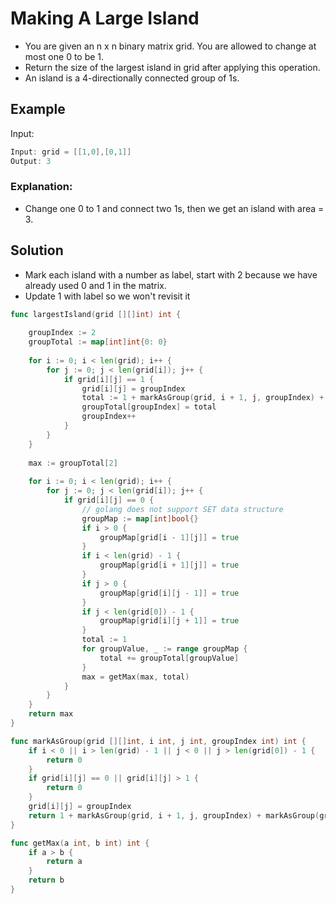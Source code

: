 # Making A Large Island
- You are given an n x n binary matrix grid. You are allowed to change at most one 0 to be 1.
- Return the size of the largest island in grid after applying this operation.
- An island is a 4-directionally connected group of 1s.

## Example
Input:
```go
Input: grid = [[1,0],[0,1]]
Output: 3
```
### Explanation:
- Change one 0 to 1 and connect two 1s, then we get an island with area = 3.


## Solution
- Mark each island with a number as label, start with 2 because we have already used 0 and 1 in the matrix.
- Update 1 with label so we won't revisit it
```go
func largestIsland(grid [][]int) int {
    
    groupIndex := 2
    groupTotal := map[int]int{0: 0}
    
    for i := 0; i < len(grid); i++ {
        for j := 0; j < len(grid[i]); j++ {
            if grid[i][j] == 1 {
                grid[i][j] = groupIndex
                total := 1 + markAsGroup(grid, i + 1, j, groupIndex) + markAsGroup(grid, i - 1, j, groupIndex) + markAsGroup(grid, i, j + 1, groupIndex) + markAsGroup(grid, i, j - 1, groupIndex)
                groupTotal[groupIndex] = total
                groupIndex++
            }
        }
    }
    
    max := groupTotal[2]
    
    for i := 0; i < len(grid); i++ {
        for j := 0; j < len(grid[i]); j++ {
            if grid[i][j] == 0 {
                // golang does not support SET data structure
                groupMap := map[int]bool{}
                if i > 0 {
                    groupMap[grid[i - 1][j]] = true
                }
                if i < len(grid) - 1 {
                    groupMap[grid[i + 1][j]] = true
                }
                if j > 0 {
                    groupMap[grid[i][j - 1]] = true
                }
                if j < len(grid[0]) - 1 {
                    groupMap[grid[i][j + 1]] = true
                }
                total := 1
                for groupValue, _ := range groupMap {
                    total += groupTotal[groupValue]
                }
                max = getMax(max, total)
            }
        }
    }
    return max
}

func markAsGroup(grid [][]int, i int, j int, groupIndex int) int {
    if i < 0 || i > len(grid) - 1 || j < 0 || j > len(grid[0]) - 1 {
        return 0
    }
    if grid[i][j] == 0 || grid[i][j] > 1 {
        return 0 
    }
    grid[i][j] = groupIndex
    return 1 + markAsGroup(grid, i + 1, j, groupIndex) + markAsGroup(grid, i - 1, j, groupIndex) + markAsGroup(grid, i, j + 1, groupIndex) + markAsGroup(grid, i, j - 1, groupIndex)
}

func getMax(a int, b int) int {
    if a > b {
        return a
    }
    return b
}

```
